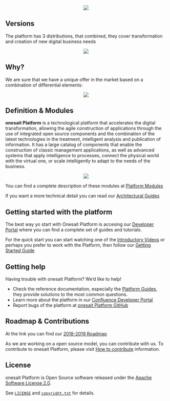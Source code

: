 <p align="center">
  <a src='https://www.onesaitplatform.com/'>
    <img src='resources/images/onesaitPlatform-CreatingNewBusiness.png'/>
  </a>
</p>

## Versions
The platform has 3 distributions, that combined, they cover transformation and creation of new digital business needs
<p align="center">
    <img src='resources/images/onesaitPlatform-VersionsDescription.png'/>
</p>

## Why?
We are sure that we have a unique offer in the market based on a combination of differential elements:
<p align="center">
    <img src='resources/images/onesaitPlatform-Why.png'/>
</p>


## Definition & Modules

**onesait Platform** is a technological platform that accelerates the digital transformation, allowing the agile construction of applications through the use of integrated open source components and the combination of the latest technologies in the treatment, intelligent analysis and publication of information. 
It has a large catalog of components that enable the construction of classic management applications, as well as advanced systems that apply intelligence to processes, connect the physical world with the virtual one, or scale intelligently to adapt to the needs of the business.
<p align="center">
    <img src='resources/images/onesaitPlatform-Modules.png'/>
</p>

You can find a complete description of these modules at [Platform Modules](https://onesaitplatform.atlassian.net/wiki/spaces/OP/pages/177078320/Platform+Modules)

If you want a more technical detail you can read our [Architectural Guides](https://onesaitplatform.atlassian.net/wiki/spaces/OP/pages/360455/Architecture+Guides)

## Getting started with the platform

The best way yo start with Onesait Platform is accesing our [Developer Portal](https://onesaitplatform.atlassian.net/wiki/spaces/OP/pages/45842643/Platform+Guides) where you can find a complete set of guides and tutorials.

For the quick start you can start watching one of the [Introductory Videos](https://onesaitplatform.atlassian.net/wiki/spaces/OP/pages/31424597/Introductory+Videos)
or perhaps you prefer to work with the Platform, then follow our [Getting Started Guide](https://onesaitplatform.atlassian.net/wiki/spaces/OP/pages/33179/Getting+Started)


## Getting help

Having trouble with onesait Platform? We’d like to help!

* Check the reference documentation, especially the [Platform Guides](https://onesaitplatform.atlassian.net/wiki/spaces/OP/pages/45842643/Platform+Guides), they provide solutions to the most common questions.
* Learn more about the platform in our [Confluence Developer Portal]( https://onesaitplatform.online)
* Report bugs of the platform at [onesait Platform GitHub](https://github.com/onesaitplatform)


## Roadmap & Contributions

At the link you can find our [2018-2019 Roadmap](https://onesaitplatform.atlassian.net/wiki/spaces/OP/pages/32979/Roadmap+onesait+Platform+Cloud)

As we are working on a open source model, you can contribute with us. To contribute to onesait Platform, please visit [How to contribute](https://onesaitplatform.atlassian.net/wiki/spaces/OP/pages/9142309/Contribution+Guide) information.


## License

onesait Platform is Open Source software released under the [Apache Software License 2.0](http://www.apache.org/licenses/LICENSE-2.0).

See [`LICENSE`](LICENSE) and [`copyright.txt`](copyright.txt) for details.

